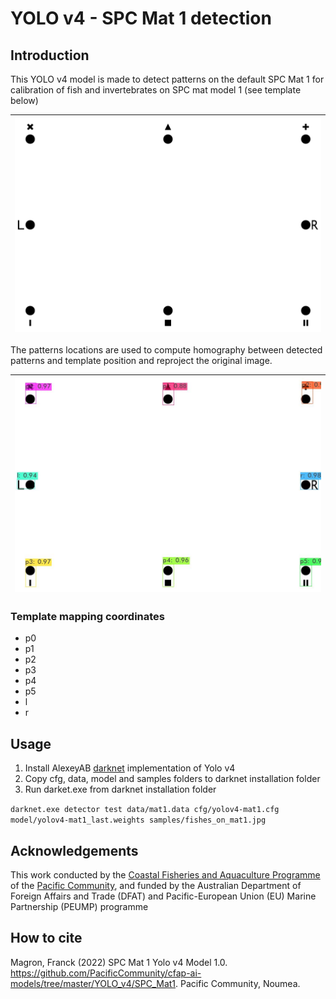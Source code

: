 # YOLO v4 - SPC Mat 1 detection

## Introduction
This YOLO v4 model is made to detect patterns on the default SPC Mat 1 for calibration of fish and invertebrates on SPC mat model 1 (see template below)

| ![Mat1 template](./mat1.png) |
|-|

The patterns locations are used to compute homography between detected patterns and template position and reproject the original image.

| ![Mat1 output](./output/mat1.jpg) |
|-|
### Template mapping coordinates

* p0
* p1
* p2
* p3
* p4
* p5
* l
* r

## Usage
1. Install AlexeyAB [darknet](https://github.com/AlexeyAB/darknet) implementation of Yolo v4
2. Copy cfg, data, model and samples folders to darknet installation folder
3. Run darket.exe from darknet installation folder

`darknet.exe detector test data/mat1.data cfg/yolov4-mat1.cfg model/yolov4-mat1_last.weights samples/fishes_on_mat1.jpg`

## Acknowledgements

This work conducted by the [Coastal Fisheries and Aquaculture Programme](https://fame.spc.int) of the [Pacific Community](https://www.spc.int), and funded by the Australian Department of Foreign Affairs and Trade (DFAT) and Pacific-European Union (EU) Marine Partnership (PEUMP) programme

## How to cite

Magron, Franck (2022) SPC Mat 1 Yolo v4 Model 1.0. https://github.com/PacificCommunity/cfap-ai-models/tree/master/YOLO_v4/SPC_Mat1. Pacific Community, Noumea.


